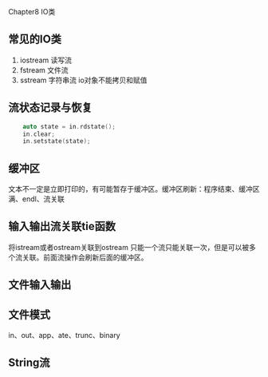 Chapter8 IO类
## 常见的IO类
1.  iostream 读写流
2.  fstream 文件流
3.  sstream 字符串流
io对象不能拷贝和赋值
## 流状态记录与恢复
```cpp
    auto state = in.rdstate();
    in.clear;
    in.setstate(state);
```
## 缓冲区
文本不一定是立即打印的，有可能暂存于缓冲区。缓冲区刷新：程序结束、缓冲区满、endl、流关联
## 输入输出流关联tie函数
将istream或者ostream关联到ostream
只能一个流只能关联一次，但是可以被多个流关联。前面流操作会刷新后面的缓冲区。
## 文件输入输出
## 文件模式
in、out、app、ate、trunc、binary
## String流
